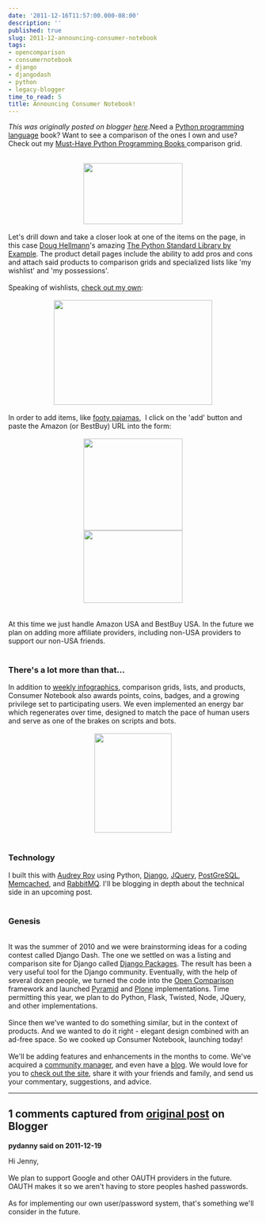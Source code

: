 ```yaml
---
date: '2011-12-16T11:57:00.000-08:00'
description: ''
published: true
slug: 2011-12-announcing-consumer-notebook
tags:
- opencomparison
- consumernotebook
- django
- djangodash
- python
- legacy-blogger
time_to_read: 5
title: Announcing Consumer Notebook!
---
```


*This was originally posted on blogger [here](https://pydanny.blogspot.com/2011/12/announcing-consumer-notebook.html)*.Need a <a href="http://python.org/">Python programming language</a> book? Want to see a comparison of the ones I own and use? Check out my <a href="http://consumernotebook.com/grids/pydanny/must-have-python-programming-books/">Must-Have Python Programming Books </a> comparison grid. <br /><br /><div class="separator" style="clear: both; text-align: center;"><a href="http://consumernotebook.com/grids/pydanny/must-have-python-programming-books/"><img border="0" height="123" src="http://1.bp.blogspot.com/-opvIYk7fbOc/TuuX4ohbUCI/AAAAAAAABBU/z52xqc4zSrQ/s200/Screen+shot+2011-12-16+at+11.09.28+AM.png" width="200" /></a></div><br />Let's drill down and take a closer look at one of the items on the page, in this case <a href="http://www.doughellmann.com/">Doug Hellmann</a>'s amazing <a href="http://consumernotebook.com/the-python-standard-library-by-example-developers-library/4f03f0db73c4e2000b00008f/">The Python Standard Library by Example</a>. The product detail pages include the ability to add pros and cons and attach said products to comparison grids and specialized lists like 'my wishlist' and 'my possessions'.<br /><br />Speaking of wishlists, <a href="http://consumernotebook.com/lists/pydanny/wishlist/">check out my own</a>:<br /><br /><div class="separator" style="clear: both; text-align: center;"><a href="http://consumernotebook.com/lists/pydanny/wishlist/"><img border="0" height="211" src="http://4.bp.blogspot.com/-N4Y6vZPX85s/TuuX-Y34NjI/AAAAAAAABBc/AgqXee08HSM/s320/Screen+shot+2011-12-16+at+11.10.18+AM.png" width="320" /></a></div><br />In order to add items, like&nbsp;<a href="http://consumernotebook.com/pajamacity-ninja-monkey-polar-fleece-feetie-pajamas-for-teens-and-adults-size-6-58-to-59/4f03f0f673c4e2000a00009d/">footy pajamas</a>,&nbsp;&nbsp;I click on the 'add' button and paste the Amazon (or BestBuy) URL into the form:<br /><br /><div class="separator" style="clear: both; text-align: center;"><a href="http://1.bp.blogspot.com/-_5gFPrlJNbA/TuuY_hnZElI/AAAAAAAABB0/UgKbJoFjLD8/s1600/Screen+shot+2011-12-16+at+11.14.18+AM.png" style="margin-left: 1em; margin-right: 1em;"><img border="0" height="185" src="http://1.bp.blogspot.com/-_5gFPrlJNbA/TuuY_hnZElI/AAAAAAAABB0/UgKbJoFjLD8/s200/Screen+shot+2011-12-16+at+11.14.18+AM.png" width="200" /></a></div><div class="separator" style="clear: both; text-align: center;"><a href="http://1.bp.blogspot.com/-J72QEuoMOVg/TuuY8RBLiiI/AAAAAAAABBs/YSW3ds8OD-o/s1600/Screen+shot+2011-12-16+at+11.14.50+AM.png" style="margin-left: 1em; margin-right: 1em;"><img border="0" height="146" src="http://1.bp.blogspot.com/-J72QEuoMOVg/TuuY8RBLiiI/AAAAAAAABBs/YSW3ds8OD-o/s200/Screen+shot+2011-12-16+at+11.14.50+AM.png" width="200" /></a></div><br /><br />At this time we just handle Amazon USA and BestBuy USA. In the future we plan on adding more affiliate providers, including non-USA providers to support our non-USA friends.<br /><br /><h3>There's a lot more than that...</h3>In addition to <a href="http://consumernotebook.com/blog/2011/dec/we-love-infographics/">weekly infographics</a>, comparison grids, lists, and products, Consumer Notebook also awards points, coins,  badges, and a growing privilege set to participating users. We even implemented an energy bar which regenerates over time, designed to match the pace of human users and serve as one of the brakes on scripts and bots. <br /><br /><div class="separator" style="clear: both; text-align: center;"><a href="http://consumernotebook.com/profiles/pydanny/"><img border="0" height="200" src="http://1.bp.blogspot.com/-Bj2ykQAhb3c/TuuZfjoCWzI/AAAAAAAABB8/diG3lEqUTwk/s200/Screen+shot+2011-12-16+at+11.18.00+AM.png" width="156" /></a></div><br /><h3>Technology</h3>I built this with <a href="http://twitter.com/audreyr">Audrey Roy</a> using Python, <a href="http://djangoproject.com/">Django</a>, <a href="http://jquery.com/">JQuery</a>, <a href="http://www.postgresql.org/">PostGreSQL</a>, <a href="http://www.memcached.org/">Memcached</a>, and <a href="http://www.rabbitmq.com/">RabbitMQ</a>. I'll be blogging in depth about the technical side in an upcoming post.<br /><br /><h3>Genesis</h3><br />It was the summer of 2010 and we were brainstorming ideas for a coding contest called Django Dash. The one we settled on was a listing and comparison site for Django called <a href="http://djangopackages.com/">Django Packages</a>. The result has been a very useful tool for the Django community. Eventually, with the help of several dozen people, we turned the code into the <a href="http://opencomparison.org/">Open Comparison</a> framework and launched <a href="http://pyramid.opencomparison.org/">Pyramid</a> and <a href="http://plone.opencomparison.org/">Plone</a> implementations. Time permitting this year, we plan to do Python, Flask, Twisted, Node, JQuery, and other implementations.<br /><br />Since then we've wanted to do something similar, but in the context of products. And we wanted to do it right - elegant design combined with an ad-free space. So we cooked up Consumer Notebook, launching today!<br /><br />We'll be adding features and enhancements in the months to come. We've acquired a <a href="https://twitter.com/toastythedog">community manager</a>, and even have a <a href="http://consumernotebook.com/blog/">blog</a>. We would love for you to <a href="http://consumernotebook.com/">check out the site</a>, share it with your friends and family, and send us your commentary, suggestions, and advice.

---

## 1 comments captured from [original post](https://pydanny.blogspot.com/2011/12/announcing-consumer-notebook.html) on Blogger

**pydanny said on 2011-12-19**

Hi Jenny,<br /><br />We plan to support Google and other OAUTH providers in the future. OAUTH makes it so we aren't having to store peoples hashed passwords. <br /><br />As for implementing our own user/password system, that's something we'll consider in the future.

